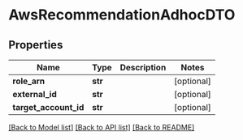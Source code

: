 # AwsRecommendationAdhocDTO

## Properties
Name | Type | Description | Notes
------------ | ------------- | ------------- | -------------
**role_arn** | **str** |  | [optional] 
**external_id** | **str** |  | [optional] 
**target_account_id** | **str** |  | [optional] 

[[Back to Model list]](../README.md#documentation-for-models) [[Back to API list]](../README.md#documentation-for-api-endpoints) [[Back to README]](../README.md)


